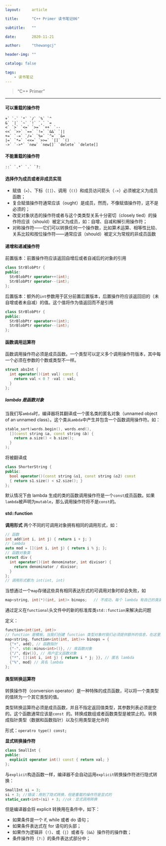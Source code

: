 ```yaml
---
layout:     article

title:      "C++ Primer 读书笔记06"

subtitle:   ""

date:       2020-11-21

author:     "thewangcj"

header-img: ""

catalog: false

tags:
    - 读书笔记
---
```


> “C++ Primer”

------

<!--more-->

#### 可以重载的操作符

```
+` `-` `*` `/` `%` `^
&` `|` `~` `!` `,` `=
<` `>` `<=` `>=` `++` `--
<<` `>>` `==` `!=` `&&` `||
+=` `-=` `/=` `%=` `^=` `&=
|=` `*=` `<<=` `>>=` `[]` `()
->` `->*` `new` `new[]` `delete` `delete[]
```

#### 不能重载的操作符

```
::` `.*` `.` `?:
```

#### 选择作为成员或者非成员实现

- 赋值（`=`）、下标（`[]`）、调用（`()`）和成员访问箭头（`->`）必须被定义为成员函数；
- 复合赋值操作符通常应该（ought）是成员，然而，不像赋值操作符，这不是必须的；
- 改变对象状态的操作符或者与这个类类型关系十分密切（closely tied）的操作符应该（should）被定义为成员，如：自增、自减和解引用操作符；
- 对称操作符——它们可以转换任何一个操作数，比如算术运算、相等性比较、关系比较和按位操作符——通常应该（should）被定义为常规的非成员函数

#### 递增和递减操作符

前置版本：前置操作符应该返回自增后或者自减后的对象的引用

```c++
class StrBlobPtr {
public:
  StrBlobPtr operator++(int);
  StrBlobPtr operator--(int);
};
```

后置版本：额外的`int`参数用于区分前置后置版本，后置操作符应该返回旧的（未自增或者未自减）的值。这个值将作为值返回而不是引用

```c++
class StrBlobPtr {
public:
  StrBlobPtr operator++(int);
  StrBlobPtr operator--(int);
};
```

#### 函数调用运算符

函数调用操作符必须是成员函数。一个类型可以定义多个调用操作符版本，其中每一个必须在参数的个数或类型不一样。

```c++
struct absInt {
  int operator()(int val) const {
    return val < 0 ? -val : val;
  }
};
```

##### lambda 是函数对象

当我们写`ambda`时，编译器将其翻译成一个匿名类的匿名对象（unnamed object of an unnamed class）。这个类从`ambda`中产生并包含一个函数调用操作符。如：

```c++
stable_sort(words.begin(), words.end(),
  [](const string &a, const string &b) {
    return a.size() < b.size();
  }
);
```

将被翻译成

```c++
class ShorterString {
public:
  bool operator()(const string &s1, const string &s2) const
  { return s1.size() < s2.size(); }
};
```

默认情况下由 lambda 生成的类的函数调用操作符是一个`const`成员函数。如果`lambda`被声明为`mutable`，那么调用操作符将不是`const`的。

#### std::function

**调用形式** 两个不同的可调用对象拥有相同的调用形式，如：

```c++
// 函数
int add(int i, int j) { return i + j; }
// lambda
auto mod = [](int i, int j) { return i % j; };
// 函数对象类
struct div {
  int operator()(int denominator, int divisor) {
    return denominator / divisor;
  }
};
// 调用形式都为 int(int, int)
```

当想通过一个`map`存储这些具有相同表达形式的可调用对象时却会失败，如

```c++
map<string, int(*)(int, int)> binops;	// 不成功，每个 lambda 有自己的类类型
```

通过定义在`functional`头文件中的新的标准库类`std::function`来解决此问题

定义：

```c++
function<int(int, int)>	
// function 是模板，当我们创建 function 类型对象时我们必须提供额外的信息，在这里是调用签名
map<string, function<int(int, int)>> binops = {
  {"+", add}, // 函数指针
  {"-", std::minus<int>()}, // 库函数对象
  {"/", div()}, // 用户定义函数对象
  {"*", [](int i, int j) { return i * j; }}, // 匿名 lambda
  {"%", mod} // 具名 lambda
};
```

#### 类型转换运算符

转换操作符（conversion operator）是一种特殊的成员函数，可以将一个类类型的值转为一个其它类型的值。

类型转换运算符必须是成员函数，并且不指定返回值类型，其参数列表必须是空的。这个函数通常应该是`const `的。转换成数组或者函数类型是被禁止的。转换成指针类型（数据和函数指针）以及引用类型是允许的

形式：`operatro type() const;`

**显式转换操作符**

```c++
class SmallInt {
public:
  explicit operator int() const { return val; }
};
```

与`explicit`构造函数一样，编译器不会自动运用`explicit`转换操作符进行隐式转换：

```c++
SmallInt si = 3;
si + 3; //错误：用到了隐式转换，但是重载的操作符是显式的
static_cast<int>(si) + 3; //ok：显式调用转换
```

但是编译器会将 explicit 转换用在条件中，如下：

- 如果条件是一个 if, while 或者 do 语句；
- 如果条件表达式在 for 语句的头部；
- 如果作为逻辑非（`!`）、或（`|`）或者与（`&&`）操作符的操作数；
- 条件操作符（`?:`）的条件表达式部分中；







